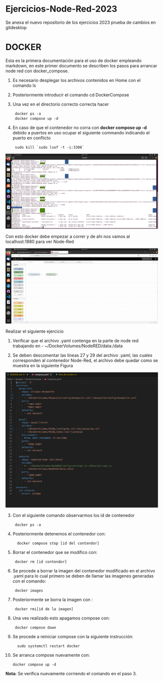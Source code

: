 # Ejercicios-Node-Red-2023
Se anexa el nuevo repositorio de los ejercicios 2023
prueba de cambios en gitdesktop



# DOCKER 

Esta es la primera documentación para el uso de docker empleando markdown, en este primer documento se describen los pasos para arrancar node red con docker_compose.


1. Es necesario desplegar los archivos contenidos en Home con el comando ls

2. Posteriormente introducir el comando cd DockerCompose

3. Una vez en el directorio correcto  correcta hacer
   

        docker ps -a 
        docker compose up -d 

4. En caso de que el contenedor no corra con **docker compose up -d** debido a puertos en uso ocupar el siguiente commando indicando el puerto en conflicto 

        sudo kill `sudo lsof -t -i:3306`


![imagen de error por ip ocupada](/imagenes_documentacion/error_contenedor.png)

Con esto docker debe empezar a correr y de ahi nos vamos al localhost:1880 para ver Node-Red


![Node Red iniciado](imagenes_documentacion/inicio_node_red.png)

Realizar el siguiente ejercicio 

1. Verificar que el archivo .yaml contenga en la parte de node red trabajando en  - ~/DockerVolumes/NodeRED/data:/data

2. Se deben descomentar las lineas 27 y 29  del archivo .yaml, las cuales corresponden al contenedor Node-Red,  el archivo debe quedar como se muestra en la siguiente Figura


![Modificación de Archivo](imagenes_documentacion/compose_yaml.png)


3. Con el siguiente comando observarmos los id de contenedor

        docker ps -a



4. Posteriormente detenemos el contenedor con: 

         docker compose stop [id del contendor]


5. Borrar el contenedor que se modifico con:
   
        docker rm [id contendor]

6. Se procede a borrar la imagen del contenedor modificado en el archivo .yaml para lo cual primero se deben de llamar las imagenes generadas con el comando: 

        docker images 
7. Posteriormente se borra la imagen con : 

        docker rmi[id de la imagen]
    
8. Una ves realizado esto apagamos compose con:

        docker compose down 

9. Se procede a reiniciar compose con la siguiente instrucción: 

         sudo systemctl restart docker
10. Se arranca compose nuevamente con:

        docker compose up -d 

**Nota**: Se verifica nuevamente corriendo el comando en el paso 3. 
